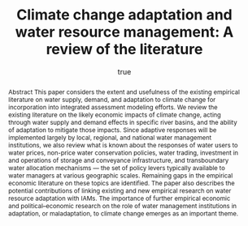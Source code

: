 ---
layout: single-bib-item
hidden: true
dup_sha1: "9565c44d2f1eb159a0b86e7ed8a670ac08954f3e"
attachments:
  -
    mimeType: "application/pdf"
    pub_id: "b5936063-88a8-065b-978e-89ea848ac485"
    updated: "1488220743.95"
    source_filename: "[article_pdf].pdf"
    article_pdf: "1"
    created: "1488220743.95"
    filename: "Olmstead 2014 - Climate change adaptation and water resource management - A review of the literature.pdf"
    hasUpdates: "1"
    subfolders:
      - "All Papers/O"
    filesize: "405536"
    gdrive_needs_sync: "0"
    owner: "42827BEAD59011E587B2D52D02D06A8F"
    pub_trashed: "0"
    _id: "d001493d-80aa-0c8b-ae60-5a22e1d16f8f"
    gdrive_id: "0BzNObtVOlCh_VzliQnQ4N0xBbE0"
    md5: "76ad0473ddecad5d742acecae4f09033"
duplicates:
abstract: "Abstract This paper considers the extent and usefulness of the existing empirical literature on water supply, demand, and adaptation to climate change for incorporation into integrated assessment modeling efforts. We review the existing literature on the likely economic impacts of climate change, acting through water supply and demand effects in specific river basins, and the ability of adaptation to mitigate those impacts. Since adaptive responses will be implemented largely by local, regional, and national water management institutions, we also review what is known about the responses of water users to water prices, non-price water conservation policies, water trading, investment in and operations of storage and conveyance infrastructure, and transboundary water allocation mechanisms — the set of policy levers typically available to water managers at various geographic scales. Remaining gaps in the empirical economic literature on these topics are identified. The paper also describes the potential contributions of linking existing and new empirical research on water resource adaptation with IAMs. The importance of further empirical economic and political–economic research on the role of water management institutions in adaptation, or maladaptation, to climate change emerges as an important theme."
labels:
  - "e589e1f3-3708-005f-b5a2-1b034dc7ddc2"
citedByLink: "http://scholar.google.com/scholar?hl=en&lr=&num=30&cites=http://dx.doi.org/10.1016/j.eneco.2013.09.005"
citekey: "Olmstead2014-sz"
id_list:
  - "sha1:256f341bc6d1095dfd3163cd9347e135bcfccf5e"
  - "dup_sha1:9565c44d2f1eb159a0b86e7ed8a670ac08954f3e"
  - "doi:10.1016/j.eneco.2013.09.005"
  - "url:http://dx.doi.org/10.1016/j.eneco.2013.09.005"
  - "url:http://www.sciencedirect.com/science/article/pii/S0140988313002004"
  - "url:https://web.stanford.edu/group/emf-research/docs/CCIIA/2014/Shortle_reading_Olmstead.pdf"
  - "url:http://linkinghub.elsevier.com/retrieve/pii/S0140988313002004"
  - "url:http://linkinghub.elsevier.com/retrieve/articleSelectSinglePerm?Redirect=http%3A%2F%2Fwww.sciencedirect.com%2Fscience%2Farticle%2Fpii%2FS0140988313002004%3Fvia%253Dihub&key=2fe2792b9f9cc69e4d82f44e608d7f25dbb21a14"
  - "url:http://www.sciencedirect.com/science/article/pii/S0140988313002004?via%3Dihub"
autoCleaned: "1"
owner: "42827BEAD59011E587B2D52D02D06A8F"
autocompleted: "1"
foldersNamed:
imported: "1"
author:
  -
    last: "Olmstead"
    level: "0.0"
    formatted: "Olmstead SM"
    first: "Sheila M"
    _id: "fee47e48-93a3-080c-b315-5b8a83aff5a4"
    bak: "Olmstead, Sheila M."
    initials: "SM"
subfolders:
  - "All Papers/O"
folders:
updated: "1488221048.16"
published_date: "2014"
journal: "Energy Econ."
labelsNamed:
  - "pches_publications"
journalfull: "Energy Economics"
volume: "46"
doi: "10.1016/j.eneco.2013.09.005"
authors: "Olmstead, SM"
journal_checked: "1"
pages: "500-509"
sha1: "256f341bc6d1095dfd3163cd9347e135bcfccf5e"
created: "1488220740.92"
url:
  - "http://www.sciencedirect.com/science/article/pii/S0140988313002004"
  - "http://dx.doi.org/10.1016/j.eneco.2013.09.005"
  - "https://web.stanford.edu/group/emf-research/docs/CCIIA/2014/Shortle_reading_Olmstead.pdf"
gs_cluster_id: "8797316818119823607"
issn: "0140-9883"
pubtype: "PP_ARTICLE"
keywords: "Adaptation; Climate; Water"
published:
  month: "11"
  year: "2014"
pdf_restricted: "0"
title: "Climate change adaptation and water resource management: A review of the literature"
crawl_urls:
  - "http://www.sciencedirect.com/science/article/pii/S0140988313002004"
  - "http://dx.doi.org/10.1016/j.eneco.2013.09.005"
  - "http://linkinghub.elsevier.com/retrieve/pii/S0140988313002004"
  - "http://linkinghub.elsevier.com/retrieve/articleSelectSinglePerm?Redirect=http%3A%2F%2Fwww.sciencedirect.com%2Fscience%2Farticle%2Fpii%2FS0140988313002004%3Fvia%253Dihub&key=2fe2792b9f9cc69e4d82f44e608d7f25dbb21a14"
  - "http://www.sciencedirect.com/science/article/pii/S0140988313002004?via%3Dihub"
incomplete: "0"
---